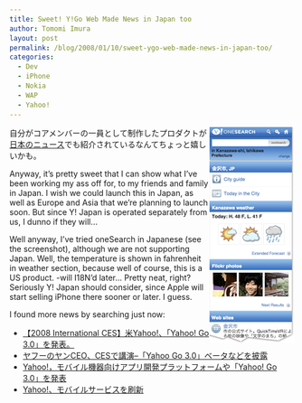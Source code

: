 ```yaml
---
title: Sweet! Y!Go Web Made News in Japan too
author: Tomomi Imura
layout: post
permalink: /blog/2008/01/10/sweet-ygo-web-made-news-in-japan-too/
categories:
  - Dev
  - iPhone
  - Nokia
  - WAP
  - Yahoo!
---
```

<img src="/assets/images/wp-content/misc/ygo_kanazawa.png" alt="Y!Go Web Screenshot" align="right" /> 

自分がコアメンバーの一員として制作したプロダクトが<a href="http://www.itmedia.co.jp/news/articles/0801/09/news086.html" target="_blank">日本のニュース</a>でも紹介されているなんてちょっと嬉しいかも。

Anyway, it&#8217;s pretty sweet that I can show what I&#8217;ve been working my ass off for, to my friends and family in Japan. I wish we could launch this in Japan, as well as Europe and Asia that we&#8217;re planning to launch soon. But since Y! Japan is operated separately from us, I dunno if they will…

Well anyway, I&#8217;ve tried oneSearch in Japanese (see the screenshot), although we are not supporting Japan. Well, the temperature is shown in fahrenheit in weather section, because well of course, this is a US product. -will I18N&#8217;d later… Pretty neat, right? Seriously Y! Japan should consider, since Apple will start selling iPhone there sooner or later. I guess.

I found more news by searching just now: 

*   <a href="bb.watch.impress.co.jp/cda/event/20623.html" target="_blank">【2008 International CES】米Yahoo!、「Yahoo! Go 3.0」を発表。</a>
*   <a href="http://japan.cnet.com/mobile/story/0,3800078151,20364350,00.htm" target="_blank">ヤフーのヤンCEO、CESで講演–「Yahoo Go 3.0」ベータなどを披露</a>
*   <a href="http://itpro.nikkeibp.co.jp/article/NEWS/20080108/290551/" target="_blank">Yahoo!，モバイル機器向けアプリ開発プラットフォームや「Yahoo! Go 3.0」を発表</a>
*   <a href="http://www.itmedia.co.jp/news/articles/0801/08/news016.html" target="_blank">Yahoo!、モバイルサービスを刷新</a>